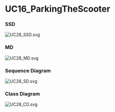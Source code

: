 # UC16_ParkingTheScooter

### SSD
![UC28_SSD.svg](UC28_SSD.svg)

### MD
![UC28_MD.svg](UC28_MD.svg)

### Sequence Diagram

![UC28_SD.svg](UC28_SD.svg)

### Class Diagram

![UC28_CD.svg](UC28_CD.svg)

